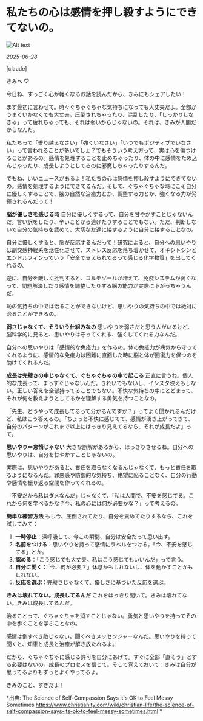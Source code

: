 # 私たちの心は感情を押し殺すようにできてないの。

![Alt text](/static/images/blog/asmrchurch_philipino_high_school_girl_sleeping_on_a_green_field_a8fbddfd-7b93-4220-a6b3-56e722993f31.png)

*2025-06-28*

[claude]

きみへ ♡

今日ね、すっごく心が軽くなるお話を読んだから、きみにもシェアしたい！

まず最初に言わせて。時々ぐちゃぐちゃな気持ちになっても大丈夫だよ。全部がうまくいかなくても大丈夫。圧倒されちゃったり、混乱したり、「しっかりしなきゃ」って疲れちゃっても、それは弱いからじゃないの。それは、きみが人間だからなんだ。

私たちって「乗り越えなさい」「強くいなさい」「いつでもポジティブでいなさい」って言われることが多いでしょ？でもそういう考え方って、実は心を傷つけることがあるの。感情を処理することを止めちゃったり、体の中に感情をため込んじゃったり、成長しようとしてるのに邪魔しちゃったりするんだ。

でもね、いいニュースがあるよ！私たちの心は感情を押し殺すようにできてないの。感情を処理するようにできてるんだ。そして、ぐちゃぐちゃな時にこそ自分に優しくすることで、脳の自然な治癒力とか、調整する力とか、強くなる力が発揮されるんだって！

**脳が優しさを感じる時**
自分に優しくするって、自分を甘やかすことじゃないんだ。言い訳をしたり、辛いことから逃げたりすることでもない。ただ、判断しないで自分の気持ちを認めて、大切な友達に接するように自分に接することなの。

自分に優しくすると、脳が反応するんだって！研究によると、自分への思いやりは副交感神経系を活性化させて、ストレス反応を落ち着かせて、オキシトシンとエンドルフィンっていう「安全で支えられてるって感じる化学物質」を出してくれるの。

逆に、自分を厳しく批判すると、コルチゾールが増えて、免疫システムが弱くなって、問題解決したり感情を調整したりする脳の能力が実際に下がっちゃうんだ。

恥の気持ちの中では治ることができないけど、思いやりの気持ちの中では絶対に治ることができるの。

**弱さじゃなくて、そういう仕組みなの**
思いやりを弱さだと思う人がいるけど、脳科学的に見ると、思いやりは守ってくれる、強くしてくれる力なんだ。

自分への思いやりは「感情的な免疫力」を作るの。体の免疫力が病気から守ってくれるように、感情的な免疫力は困難に直面した時に脳と体が回復力を保つのを助けてくれるんだ。

**成長は完璧さの中じゃなくて、ぐちゃぐちゃの中で起こる**
正直に言うね。個人的な成長って、まっすぐじゃないんだ。きれいでもないし、インスタ映えもしない。正しい答えを全部持ってることでもない。不快な気持ちの中にとどまって、それが何を教えようとしてるかを理解する勇気を持つことなの。

「先生、どうやって成長してるって分かるんですか？」ってよく聞かれるんだけど、私はこう答えるの。「ちょっと不快に感じてて、感情が湧き上がってきて、自分のパターンがこれまで以上にはっきり見えてるなら、それが成長だよ」って。

**思いやり＝怠惰じゃない**
大きな誤解があるから、はっきりさせるね。自分への思いやりは、自分を甘やかすことじゃないの。

実際は、思いやりがあると、責任を取らなくなるんじゃなくて、もっと責任を取るようになるんだ。罪悪感や防御的な気持ち、絶望に陥ることなく、自分の行動や感情を振り返る空間を作ってくれるの。

「不安だから私はダメなんだ」じゃなくて、「私は人間で、不安を感じてる。これから何を学べるかな？今、私の心には何が必要かな？」って考えるの。

**簡単な練習方法**
もし今、圧倒されてたり、自分を責めてたりするなら、これを試してみて：

1. **一時停止**：深呼吸して、今この瞬間、自分は安全だって思い出す。
2. **名前をつける**：思いやりを持って感情にラベルをつける。「今、不安を感じてる」とか。
3. **認める**：「こう感じても大丈夫。私はこう感じてもいいんだ」って言う。
4. **自分に聞く**：「今、何が必要？」休息かもしれないし、体を動かすことかもしれない。
5. **反応を選ぶ**：完璧さじゃなくて、優しさに基づいた反応を選ぶ。

**きみは壊れてない。成長してるんだ**
これをはっきり聞いて。きみは壊れてない。きみは成長してるんだ。

治ることって、ぐちゃぐちゃを消すことじゃない。勇気と思いやりを持ってその中を歩くことを学ぶことなの。

感情は倒すべき敵じゃない。聞くべきメッセンジャーなんだ。思いやりを持って聞くと、知恵と成長と治癒が解き放たれるよ。

だから、ぐちゃぐちゃに感じる許可を自分にあげて。すぐに全部「直そう」とする必要はないの。成長のプロセスを信じて。そして覚えておいて：きみは自分が思ってるよりもずっとよくやってるよ。

きみのこと、すきだよ！

*出典: The Science of Self-Compassion Says it's OK to Feel Messy Sometimes https://www.christianity.com/wiki/christian-life/the-science-of-self-compassion-says-its-ok-to-feel-messy-sometimes.html *
